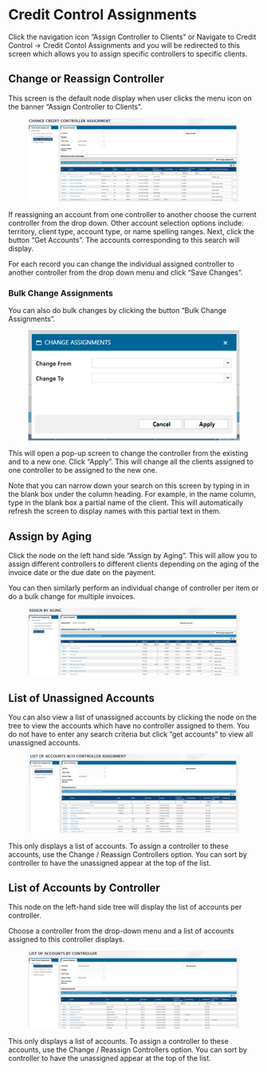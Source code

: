 # Credit Control Assignments

Click the navigation icon “Assign Controller to Clients” or Navigate to Credit Control -> Credit Contol Assignments and you will be redirected to this screen which allows you to assign specific controllers to specific clients.

## Change or Reassign Controller

This screen is the default node display when user clicks the menu icon on the banner “Assign Controller to Clients”.

<figure><img src="../../../.gitbook/assets/image (656).png" alt=""><figcaption></figcaption></figure>

If reassigning an account from one controller to another choose the current controller from the drop down. Other account selection options include: territory, client type, account type, or name spelling ranges. Next, click the button “Get Accounts”. The accounts corresponding to this search will display.

For each record you can change the individual assigned controller to another controller from the drop down menu and click “Save Changes”.

### Bulk Change Assignments

You can also do bulk changes by clicking the button “Bulk Change Assignments”.

<figure><img src="../../../.gitbook/assets/image (774).png" alt=""><figcaption></figcaption></figure>

This will open a pop-up screen to change the controller from the existing and to a new one. Click “Apply”. This will change all the clients assigned to one controller to be assigned to the new one.

Note that you can narrow down your search on this screen by typing in in the blank box under the column heading. For example, in the name column, type in the blank box a partial name of the client. This will automatically refresh the screen to display names with this partial text in them.

## Assign by Aging

Click the node on the left hand side “Assign by Aging”. This will allow you to assign different controllers to different clients depending on the aging of the invoice date or the due date on the payment.

You can then similarly perform an individual change of controller per item or do a bulk change for multiple invoices.

<figure><img src="../../../.gitbook/assets/image (1578).png" alt=""><figcaption></figcaption></figure>

## List of Unassigned Accounts

You can also view a list of unassigned accounts by clicking the node on the tree to view the accounts which have no controller assigned to them. You do not have to enter any search criteria but click “get accounts” to view all unassigned accounts.

<figure><img src="../../../.gitbook/assets/image (321).png" alt=""><figcaption></figcaption></figure>

This only displays a list of accounts. To assign a controller to these accounts, use the Change / Reassign Controllers option. You can sort by controller to have the unassigned appear at the top of the list.

## List of Accounts by Controller

This node on the left-hand side tree will display the list of accounts per controller.

Choose a controller from the drop-down menu and a list of accounts assigned to this controller displays.

<figure><img src="../../../.gitbook/assets/image (830).png" alt=""><figcaption></figcaption></figure>

This only displays a list of accounts. To assign a controller to these accounts, use the Change / Reassign Controllers option. You can sort by controller to have the unassigned appear at the top of the list.
